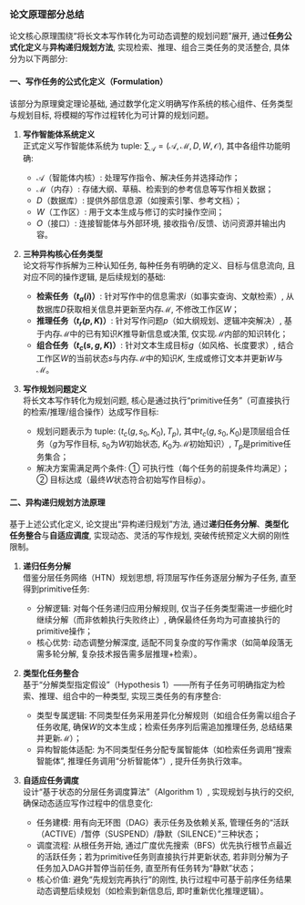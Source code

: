 ### 论文原理部分总结  
论文核心原理围绕“将长文本写作转化为可动态调整的规划问题”展开, 通过**任务公式化定义**与**异构递归规划方法**, 实现检索、推理、组合三类任务的灵活整合, 具体分为以下两部分:   


#### 一、写作任务的公式化定义（Formulation）  
该部分为原理奠定理论基础, 通过数学化定义明确写作系统的核心组件、任务类型与规划目标, 将模糊的写作过程转化为可计算的规划问题。  
1. **写作智能体系统定义**  
   正式定义写作智能体系统为 tuple: $\sum_{\mathcal{A}}=(\mathcal{A}, \mathcal{M}, D, W, \mathcal{O})$, 其中各组件功能明确:   
   - $\mathcal{A}$（智能体内核）: 处理写作指令、解决任务并选择动作；  
   - $\mathcal{M}$（内存）: 存储大纲、草稿、检索到的参考信息等写作相关数据；  
   - $D$（数据库）: 提供外部信息源（如搜索引擎、参考文档）；  
   - $W$（工作区）: 用于文本生成与修订的实时操作空间；  
   - $O$（接口）: 连接智能体与外部环境, 接收指令/反馈、访问资源并输出内容。  

2. **三种异构核心任务类型**  
   论文将写作拆解为三种认知任务, 每种任务有明确的定义、目标与信息流向, 且对应不同的操作逻辑, 是后续规划的基础:   
   - **检索任务（$t_a(i)$）**: 针对写作中的信息需求$i$（如事实查询、文献检索）, 从数据库$D$获取相关信息并更新至内存$\mathcal{M}$, 不修改工作区$W$；  
   - **推理任务（$t_r(p, K)$）**: 针对写作问题$p$（如大纲规划、逻辑冲突解决）, 基于内存$\mathcal{M}$中的已有知识$K$推导新信息或决策, 仅实现$\mathcal{M}$内部的知识转化；  
   - **组合任务（$t_c(s, g, K)$）**: 针对文本生成目标$g$（如风格、长度要求）, 结合工作区$W$的当前状态$s$与内存$\mathcal{M}$中的知识$K$, 生成或修订文本并更新$W$与$\mathcal{M}$。  

3. **写作规划问题定义**  
   将长文本写作转化为规划问题, 核心是通过执行“primitive任务”（可直接执行的检索/推理/组合操作）达成写作目标:   
   - 规划问题表示为 tuple: $\left< t_{c}(g, s_0, K_0), T_p \right>$, 其中$t_{c}(g, s_0, K_0)$是顶层组合任务（$g$为写作目标, $s_0$为$W$初始状态, $K_0$为$\mathcal{M}$初始知识）, $T_p$是primitive任务集合；  
   - 解决方案需满足两个条件: ① 可执行性（每个任务的前提条件均满足）；② 目标达成（最终$W$状态符合初始写作目标$g$）。  


#### 二、异构递归规划方法原理  
基于上述公式化定义, 论文提出“异构递归规划”方法, 通过**递归任务分解**、**类型化任务整合**与**自适应调度**, 实现动态、灵活的写作规划, 突破传统预定义大纲的刚性限制。  
1. **递归任务分解**  
   借鉴分层任务网络（HTN）规划思想, 将顶层写作任务逐层分解为子任务, 直至得到primitive任务:   
   - 分解逻辑: 对每个任务递归应用分解规则, 仅当子任务类型需进一步细化时继续分解（而非依赖执行失败终止）, 确保最终任务均为可直接执行的primitive操作；  
   - 核心优势: 动态调整分解深度, 适配不同复杂度的写作需求（如简单段落无需多轮分解, 复杂技术报告需多层推理+检索）。  

2. **类型化任务整合**  
   基于“分解类型指定假设”（Hypothesis 1）——所有子任务可明确指定为检索、推理、组合中的一种类型, 实现三类任务的有序整合:   
   - 类型专属逻辑: 不同类型任务采用差异化分解规则（如组合任务需以组合子任务收尾, 确保$W$的文本生成；检索任务序列后需追加推理任务, 总结结果并更新$\mathcal{M}$）；  
   - 异构智能体适配: 为不同类型任务分配专属智能体（如检索任务调用“搜索智能体”, 推理任务调用“分析智能体”）, 提升任务执行效率。  

3. **自适应任务调度**  
   设计“基于状态的分层任务调度算法”（Algorithm 1）, 实现规划与执行的交织, 确保动态适应写作过程中的信息变化:   
   - 任务建模: 用有向无环图（DAG）表示任务及依赖关系, 管理任务的“活跃（ACTIVE）/暂停（SUSPEND）/静默（SILENCE）”三种状态；  
   - 调度流程: 从根任务开始, 通过广度优先搜索（BFS）优先执行根节点最近的活跃任务；若为primitive任务则直接执行并更新状态, 若非则分解为子任务加入DAG并暂停当前任务, 直至所有任务转为“静默”状态；  
   - 核心价值: 避免“先规划完再执行”的刚性, 执行过程中可基于前序任务结果动态调整后续规划（如检索到新信息后, 即时重新优化推理逻辑）。